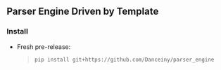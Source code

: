 ## Parser Engine Driven by Template
### Install
- Fresh pre-release: 
    >`pip install git+https://github.com/Danceiny/parser_engine`